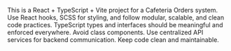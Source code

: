 <!-- Use this file to provide workspace-specific custom instructions to Copilot. For more details, visit https://code.visualstudio.com/docs/copilot/copilot-customization#_use-a-githubcopilotinstructionsmd-file -->

This is a React + TypeScript + Vite project for a Cafeteria Orders system. Use React hooks, SCSS for styling, and follow modular, scalable, and clean code practices. TypeScript types and interfaces should be meaningful and enforced everywhere. Avoid class components. Use centralized API services for backend communication. Keep code clean and maintainable.
